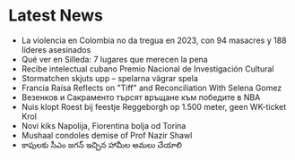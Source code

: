 # Latest News
-  La violencia en Colombia no da tregua en 2023, con 94 masacres y 188 líderes asesinados
-  Qué ver en Silleda: 7 lugares que merecen la pena
-  Recibe intelectual cubano Premio Nacional de Investigación Cultural
-  Stormatchen skjuts upp – spelarna vägrar spela
-  Francia Raísa Reflects on "Tiff" and Reconciliation With Selena Gomez
-  Везенков и Сакраменто търсят връщане към победите в NBA
-  Nuis klopt Roest bij feestje Reggeborgh op 1.500 meter, geen WK-ticket Krol
-  Novi kiks Napolija, Fiorentina bolja od Torina
-  Mushaal condoles demise of Prof Nazir Shawl
-  కాపులకు సీఎం జగన్‌ ఇచ్చిన హామీల అమలు చేయాలి
